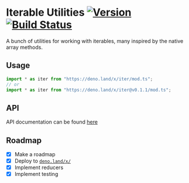 # Iterable Utilities [![Version](https://img.shields.io/github/v/tag/jajaperson/iterable-utilities?label=version)](https://github.com/jajaperson/iterable-utilities/releases) [![Build Status](https://img.shields.io/github/workflow/status/jajaperson/iterable-utilities/Test%20Deno%20Module)](https://github.com/jajaperson/iterable-utilities/actions?query=workflow%3A%22Test+Deno+Module%22)

A bunch of utilities for working with iterables, many inspired by the native
array methods.

## Usage

```ts
import * as iter from "https://deno.land/x/iter/mod.ts";
// or
import * as iter from "https://deno.land/x/iter@v0.1.1/mod.ts";
```

## API

API documentation can be found
[here](https://doc.deno.land/https/deno.land/x/iter/mod.ts)

## Roadmap

- [x] Make a roadmap
- [x] Deploy to [`deno.land/x/`](https://deno.land/x/)
- [x] Implement reducers
- [x] Implement testing
